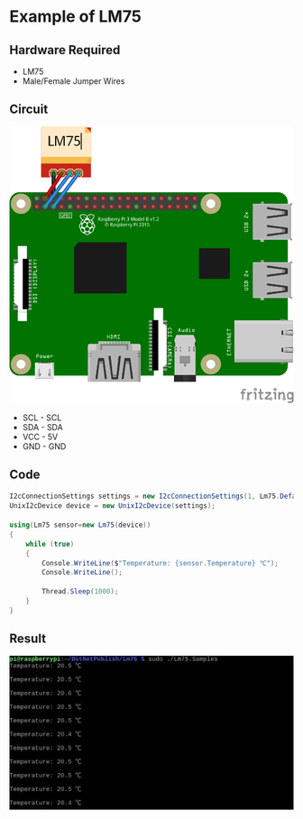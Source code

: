 # Example of LM75

## Hardware Required
* LM75
* Male/Female Jumper Wires

## Circuit
![](LM75_circuit_bb.png)

* SCL - SCL
* SDA - SDA
* VCC - 5V
* GND - GND

## Code
```C#
I2cConnectionSettings settings = new I2cConnectionSettings(1, Lm75.DefaultI2cAddress);
UnixI2cDevice device = new UnixI2cDevice(settings);

using(Lm75 sensor=new Lm75(device))
{
    while (true)
    {
        Console.WriteLine($"Temperature: {sensor.Temperature} ℃");
        Console.WriteLine();

        Thread.Sleep(1000);
    }
}
```

## Result
![](RunningResult.jpg)
